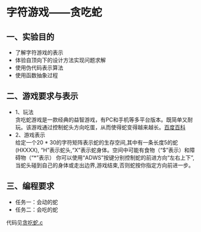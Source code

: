 # 字符游戏——贪吃蛇
## 一、实验目的
* 了解字符游戏的表示
* 体验自顶向下的设计方法实现问题求解
* 使用伪代码表示算法
* 使用函数抽象过程
## 二、游戏要求与表示
* 1、玩法  
贪吃蛇游戏是一款经典的益智游戏，有PC和手机等多平台版本。既简单又耐玩。该游戏通过控制蛇头方向吃蛋，从而使得蛇变得越来越长。[百度百科](https://baike.baidu.com/item/贪吃蛇/9510203?fr=aladdin)
* 2、游戏表示  
给定一个20 * 30的字符矩阵表示蛇的生存空间,其中有一条长度5的蛇(HXXXX), “H”表示蛇头,“X”表示蛇身体。空间中可能有食物（“$”表示）和障碍物（“*”表示）
你可以使用“ADWS”按键分别控制蛇的前进方向“左右上下”, 当蛇头碰到自己的身体或走出边界,游戏结束,否则蛇按你指定方向前进一步。
## 三、编程要求
* 任务一：会动的蛇 
* 任务二：会吃的蛇

代码见[贪吃蛇.c](https://github.com/xumy29/homework-xumy/blob/gh-pages/贪吃蛇.cpp)

